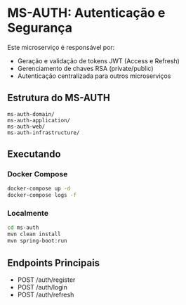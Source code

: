 # MS-AUTH: Autenticação e Segurança

Este microserviço é responsável por:

- Geração e validação de tokens JWT (Access e Refresh)
- Gerenciamento de chaves RSA (private/public)
- Autenticação centralizada para outros microserviços

## Estrutura do MS-AUTH

```
ms-auth-domain/
ms-auth-application/
ms-auth-web/
ms-auth-infrastructure/
```

## Executando

### Docker Compose
```bash
docker-compose up -d
docker-compose logs -f
```

### Localmente
```bash
cd ms-auth
mvn clean install
mvn spring-boot:run
```

## Endpoints Principais
- POST /auth/register
- POST /auth/login
- POST /auth/refresh